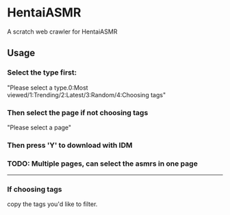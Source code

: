 # HentaiASMR

A scratch web crawler for HentaiASMR

## Usage

### Select the type first:

"Please select a type.0:Most viewed/1:Trending/2:Latest/3:Random/4:Choosing tags"

### Then select the page if not choosing tags

"Please select a page"

### Then press 'Y' to download with IDM


### TODO: Multiple pages, can select the asmrs in one page

---

### If choosing tags

copy the tags you'd like to filter.
